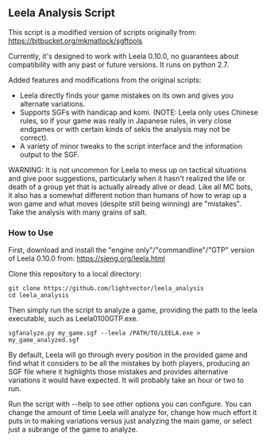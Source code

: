 ## Leela Analysis Script

This script is a modified version of scripts originally from:
https://bitbucket.org/mkmatlock/sgftools

Currently, it's designed to work with Leela 0.10.0, no guarantees about compatibility with any past or future versions. It runs on python 2.7.

Added features and modifications from the original scripts:

   * Leela directly finds your game mistakes on its own and gives you alternate variations.
   * Supports SGFs with handicap and komi. (NOTE: Leela only uses Chinese rules, so if your game was really in Japanese rules,
     in very close endgames or with certain kinds of sekis the analysis may not be correct).
   * A variety of minor tweaks to the script interface and the information output to the SGF.

WARNING: It is not uncommon for Leela to mess up on tactical situations and give poor suggestions, particularly when it hasn't
realized the life or death of a group yet that is actually already alive or dead. Like all MC bots, it also has a somewhat different
notion than humans of how to wrap up a won game and what moves (despite still being winning) are "mistakes". Take the analysis with
many grains of salt.

### How to Use
First, download and install the "engine only"/"commandline"/"GTP" version of Leela 0.10.0 from:
https://sjeng.org/leela.html

Clone this repository to a local directory:

    git clone https://github.com/lightvector/leela_analysis
    cd leela_analysis

Then simply run the script to analyze a game, providing the path to the leela executable, such as Leela0100GTP.exe.

    sgfanalyze.py my_game.sgf --leela /PATH/TO/LEELA.exe > my_game_analyzed.sgf

By default, Leela will go through every position in the provided game and find what it considers to be all the mistakes by both players,
producing an SGF file where it highlights those mistakes and provides alternative variations it would have expected. It will probably take
an hour or two to run.

Run the script with --help to see other options you can configure. You can change the amount of time Leela will analyze for, change how
much effort it puts in to making variations versus just analyzing the main game, or select just a subrange of the game to analyze.
